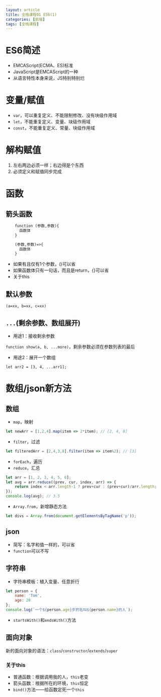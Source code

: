 ```yaml
---
layout: article
title: 全栈课程01 ES6(1)
categories: [前端]
tags: [全栈课程]
---
```


# ES6简述

- EMCAScript(ECMA、ES)标准
- JavaScript是EMCAScript的一种
- 从语言特性本身来说，JS特别特别烂

# 变量/赋值
 
- `var`，可以重复定义、不能限制修改、没有块级作用域
- `let`，不能重复定义、变量、块级作用域
- `const`，不能重复定义、常量、块级作用域

# 解构赋值

1. 左右两边必须一样；右边得是个东西
2. 必须定义和赋值同步完成

# 函数

## 箭头函数

```txt
    function (参数,参数){
      函数体
    }

    (参数,参数)=>{
      函数体
    }
```

- 如果有且仅有1个参数，()可以省
- 如果函数体只有一句话，而且是return，{}可以省
- 关于this

## 默认参数

`(a=xx, b=xx, c=xx)`

## `...`(剩余参数、数组展开)

- 用途1：接收剩余参数

`function show(a, b, ...more)`，剩余参数必须在参数列表的最后

- 用途2：展开一个数组

`let arr2 = [3, 4, ...arr1];`

# 数组/json新方法

## 数组

- `map`，映射

```javascript
let newArr = [1,2,4].map(item => 2*item); // [2, 4, 8]
```

- `filter`，过滤

```javascript
let filteredArr = [2,4,3,8].filter(item => item%2); // [3]
```

- `forEach`，遍历
- `reduce`，汇总

```javascript
let arr = [1, 2, 3, 4, 5, 6];
let avg = arr.reduce((prev, cur, index, arr) => {
    return index < arr.length-1 ? prev+cur : (prev+cur)/arr.length;
});
console.log(avg); // 3.5
```

- `Array.from`，新增静态方法

```javascript
let divs = Array.from(document.getElementsByTagName('p'));
```

## json

- 简写：名字和值一样的，可以省
- `function`可以不写

## 字符串

- 字符串模板：植入变量、任意折行

```javascript
let person = {
    name: 'Tom',
    age: 28
};
console.log(`一个${person.age}岁的名叫${person.name}的人`);
```

- `startsWith()`和`endsWith()`方法

## 面向对象

新的面向对象的语法：`class`/`constructor`/`extends`/`super`

### 关于this

- 普通函数：根据调用我的人，`this`老变
- 箭头函数：根据所在的环境，`this`恒定
- `bind()`方法——给函数定死一个`this`


